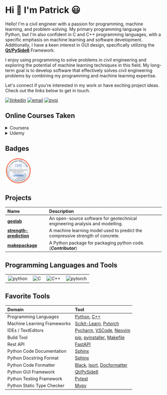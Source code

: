 # Hi :wave: I'm Patrick :smiley:

Hello! I'm a civil engineer with a passion for programming, machine learning, and problem-solving.
My primary programming language is Python, but I'm also confident in C and C++ programming languages,
with a specific emphasis on machine learning and software development. Additionally, I have a keen interest
in GUI design, specifically utilizing the [**Qt/PySide6**](https://wiki.qt.io/Qt_for_Python) Framework.

I enjoy using programming to solve problems in civil engineering and exploring the potential of machine learning techniques
in this field. My long-term goal is to develop software that effectively solves civil engineering problems by combining my
programming and machine learning expertise.

Let's connect if you're interested in my work or have exciting project ideas. Check out the links below to get in touch.

[![linkedin](https://img.shields.io/badge/-Linkedin-blue?style=flat-square&logo=linkedin)](https://www.linkedin.com/in/patrickboateng/)
[![email](https://img.shields.io/badge/-Email-red?style=flat-square&logo=gmail&logoColor=white)](mailto:boatengpato.pb@gmail.com)
[![pypi](https://img.shields.io/badge/PyPi-Pato546-blue?style=flat-square&logo=pypi&logoColor=white)](https://pypi.org/user/Pato546/)

## Online Courses Taken

<details>

<summary>Coursera</summary>

- [Deep Neural Networks with PyTorch](https://www.coursera.org/account/accomplishments/certificate/VW9E3WQXYPJ9)
- [Introduction to Git and GitHub](https://www.coursera.org/account/accomplishments/certificate/3H3N24N688CQ)
- [Advanced Learning Algorithms](https://www.coursera.org/account/accomplishments/certificate/7PRNGGJZ7YBR)
- [Supervised Machine Learning: Regression and Classification](https://www.coursera.org/account/accomplishments/certificate/VD8VT99H89J5)
- [Unsupervised Learning, Recommenders, Reinforcement Learning](https://www.coursera.org/account/accomplishments/certificate/CTH6L4SBUL7S)
- [Crash Course on Python](https://www.coursera.org/account/accomplishments/certificate/ULTQVPQLDMZU)

</details>

<details>

<summary>Udemy</summary>

- [Python 3: Deep Dive (Part 4 - OOP)](https://www.udemy.com/share/101JqY3@vEMPJ2-zJsp2y3mJDIDM6l-Ho6c4wE2Klw9pwmXIHQWtoO0WR0drUVrRz5HpgX731g==/)

</details>

## Badges

[![Pytorch Badge](./deep-neural-networks-with-pytorch.png)](https://www.credly.com/badges/ed780275-1244-4d75-98c7-5e18e8be527a/public_url)

## Projects

| Name                                                                             | Description                                                                    |
| :------------------------------------------------------------------------------- | :----------------------------------------------------------------------------- |
| [**geolab**](https://github.com/patrickboateng/geolab)                           | An open-source software for geotechnical engineering analysis and modelling.   |
| [**strength-prediction**](https://github.com/patrickboateng/strength-prediction) | A machine learning model used to predict the compressive strength of concrete. |
| [**makepackage**](https://github.com/patrickboateng/makepackage)                 | A Python package for packaging python code. (_**Contributor**_)                |

## Programming Languages and Tools

<table>
  <tr>
      <td>
        <img style="padding:2px" alt="python" width=30 src="https://cdn.jsdelivr.net/gh/devicons/devicon/icons/python/python-original.svg" />
      </td>
      <td>
        <img style="padding:2px" alt="C" width=30 src="https://cdn.jsdelivr.net/gh/devicons/devicon/icons/c/c-original.svg" />
      <td>
        <img style="padding:2px" alt="C++" width=30 src="https://cdn.jsdelivr.net/gh/devicons/devicon/icons/cplusplus/cplusplus-original.svg" />
      </td>
      </td>
      <td>
        <img style="padding:2px" alt="pytorch" width=30 src="https://cdn.jsdelivr.net/gh/devicons/devicon/icons/pytorch/pytorch-original.svg" />     
      </td>
    </tr>
</table>

## Favorite Tools

| Domain                      | Tool                                                                                                                                                     |
| :-------------------------- | :------------------------------------------------------------------------------------------------------------------------------------------------------- |
| Programming Languages       | [Python](https://www.python.org/), [C++](https://www.isocpp.org)                                                                                         |
| Machine Learning Frameworks | [Scikit-Learn](https://scikit-learn.org/), [Pytorch](https://pytorch.org/)                                                                               |
| IDEs / TextEditors          | [Pycharm](https://www.jetbrains.com/pycharm/), [VSCode](https://code.visualstudio.com/), [Neovim](https://neovim.io/)                                    |
| Build Tool                  | [pip](https://pip.pypa.io/en/stable/), [pyinstaller](https://pyinstaller.org/en/stable/), [Makefile](https://gnu.org/software/make)                      |
| Rest API                    | [FastAPI](https://fastapi.tiangolo.com/)                                                                                                                 |
| Python Code Documentation   | [Sphinx](https://www.sphinx-doc.org/en/master/)                                                                                                          |
| Python Docstring Format     | [Sphinx](https://sphinx-rtd-tutorial.readthedocs.io/en/latest/docstrings.html)                                                                           |
| Python Code Formatter       | [Black](https://black.readthedocs.io/en/stable/), [Isort](https://pycqa.github.io/isort), [Docformatter](https://docformatter.readthedocs.io/en/latest/) |
| Python GUI Framework        | [Qt/PySide6](https://wiki.qt.io/Qt_for_Python)                                                                                                           |
| Python Testing Framework    | [Pytest](https://pytest.org)                                                                                                                             |
| Python Static Type Checker  | [Mypy](https://mypy-lang.org)                                                                                                                            |

<!--
  Themes Available
  ================
  dark, radical, merko, gruvbox, tokyonight, onedark, cobalt, synthwave, highcontrast, dracula
-->
